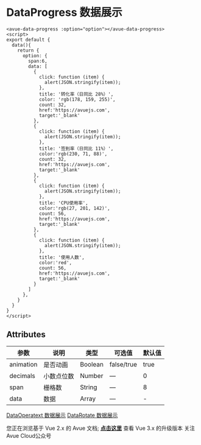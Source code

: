 DataProgress 数据展示
=================

```vue
<avue-data-progress :option="option"></avue-data-progress>
<script>
export default {
  data(){
    return {
      option: {
        span:6,
        data: [
          {
            click: function (item) {
              alert(JSON.stringify(item));
            },
            title: '转化率（日同比 28%）',
            color: 'rgb(178, 159, 255)',
            count: 32,
            href:'https://avuejs.com',
            target:'_blank'
          },
          {
            click: function (item) {
              alert(JSON.stringify(item));
            },
            title: '签到率（日同比 11%）',
            color:'rgb(230, 71, 88)',
            count: 32,
            href:'https://avuejs.com',
            target:'_blank'
          },
          {
            click: function (item) {
              alert(JSON.stringify(item));
            },
            title: 'CPU使用率',
            color:'rgb(27, 201, 142)',
            count: 56,
            href:'https://avuejs.com',
            target:'_blank'
          },
          {
            click: function (item) {
              alert(JSON.stringify(item));
            },
            title: '使用人数',
            color:'red',
            count: 56,
            href:'https://avuejs.com',
            target:'_blank'
          }
        ]
      },
    }
  }
}
</script>
```

Attributes
-------------------------------------------------------------

| 参数  | 说明       | 类型    | 可选值       | 默认值 |
|-------|------------|---------|--------------|--------|
| animation | 是否动画 | Boolean | false/true   | true   |
| decimals  | 小数点位数 | Number  | —            | 0      |
| span      | 栅格数     | String  | —            | 8      |
| data      | 数据       | Array   | —            | -      |

[DataOperatext 数据展示](https://v2.avuejs.com/data/data7/) [DataRotate 数据展示](https://v2.avuejs.com/data/data9/)

您正在浏览基于 Vue 2.x 的 Avue 文档; **[点击这里](https://avuejs.com/)** 查看 Vue 3.x 的升级版本 关注Avue Cloud公众号